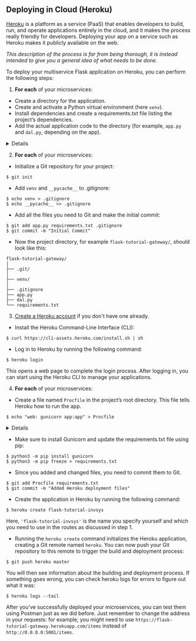 ## Deploying in Cloud (Heroku)

[Heroku](https://www.heroku.com/) is a platform as a service (PaaS) that enables developers to build, run, and operate applications entirely in the cloud,
and it makes the process really friendly for developers. Deploying your app on a service such as Heroku makes it publicly available on the web.

<i>This description of the process is far from being thorough, it is instead intended to give you a general idea of what needs to be done.</i>

To deploy your multiservice Flask application on Heroku, you can perform the following steps:

1. **For each** of your microservices:
- Create a directory for the application.
- Create and activate a Python virtual environment (here `venv`).
- Install dependencies and create a requirements.txt file listing the project’s dependencies.
- Add the actual application code to the directory (for example, `app.py` and `dal.py`, depending on the app).
<details>

Since each of the two microservices will now be deployed independently in the cloud, you need to adjust the routes in the `gateway` to target `invsys` appropriately.
For example, instead of 
```python
response = requests.get('http://invsys:5000/items')
```
you should have
```python
response = requests.get('http://flask-tutorial-invsys.herokuapp.com/items')
```
Here, the part `'flask-tutorial-invsys'` is the name of the app that you will specify yourself when creating the application in Heroku (see further).
</details>

2. **For each** of your microservices:
- Initialize a Git repository for your project:
```shell
$ git init
```
- Add `venv` and `__pycache__` to .gitignore:
```shell
$ echo venv > .gitignore
$ echo __pycache__ >> .gitignore
```
- Add all the files you need to Git and make the initial commit:
```shell
$ git add app.py requirements.txt .gitignore 
$ git commit -m "Initial Commit"
```
- Now the project directory, for example `flask-tutorial-gateway/`, should look like this:
```text
flask-tutorial-gateway/
│
├── .git/
│
├── venv/
│
├── .gitignore
├── app.py
├── dal.py
└── requirements.txt
```

3. [Create a Heroku account](https://signup.heroku.com/) if you don't have one already.
- Install the Heroku Command-Line Interface (CLI):
```shell
$ curl https://cli-assets.heroku.com/install.sh | sh
```
- Log in to Heroku by running the following command:
```shell
$ heroku login
```
This opens a web page to complete the login process. After logging in, you can start using the Heroku CLI to manage your applications.

4. **For each** of your microservices:
- Create a file named `Procfile` in the project’s root directory. This file tells Heroku how to run the app.
```shell
$ echo "web: gunicorn app:app" > Procfile
```
<details>

This file tells Heroku to serve your application using Gunicorn, a Python Web Server Gateway Interface (WSGI) HTTP server compatible with various web frameworks, including Flask.
The `web` label is used by Heroku to start the web server for your application. Heroku expects this label to be in your Procfile.
`app:app` specifies the module and the name of application that will be started by gunicorn. The module name and application name can be any other.
</details>

- Make sure to install Gunicorn and update the requirements.txt file using pip:
```shell
$ python3 -m pip install gunicorn
$ python3 -m pip freeze > requirements.txt
```
- Since you added and changed files, you need to commit them to Git.
```shell
$ git add Procfile requirements.txt
$ git commit -m "Added Heroku deployment files"
```
- Create the application in Heroku by running the following command:
```shell
$ heroku create flask-tutorial-invsys
```
Here, `'flask-tutorial-invsys'` is the name you specify yourself and which you need to use in the routes as discussed in step 1.
- Running the `heroku create` command initializes the Heroku application, creating a Git remote named `heroku`. You can now push your Git repository to this remote to trigger the build and deployment process:
```shell
$ git push heroku master
```
You will then see information about the building and deployment process. 
If something goes wrong, you can check heroku logs for errors to figure out what it was:
```shell
$ heroku logs --tail
```

After you've successfully deployed your microservices, you can test them using Postman just as we did before. 
Just remember to change the address in your requests: for example, you might need to use `https://flask-tutorial-gateway.herokuapp.com/items` instead of
`http://0.0.0.0:5001/items`.